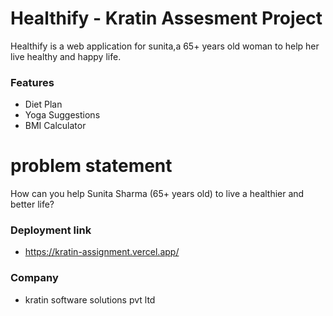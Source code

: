 # Healthify - Kratin Assesment Project

Healthify is a web application for sunita,a 65+ years old woman to help her live healthy and happy life.

### Features

-   Diet Plan
-   Yoga Suggestions
-   BMI Calculator

# problem statement 
How can you help Sunita Sharma (65+ years old) to live a healthier and better life?

### Deployment link 
- https://kratin-assignment.vercel.app/

### Company
- kratin software solutions pvt ltd


